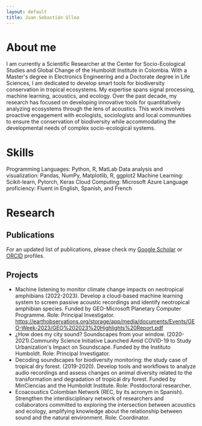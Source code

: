 ```yaml
---
layout: default
title: Juan Sebastián Ulloa
---
```


# About me
I am currently a Scientific Researcher at the Center for Socio-Ecological Studies and Global Change of the Humboldt Institute in Colombia. With a Master's degree in Electronics Engineering and a Doctorate degree in Life Sciences, I am dedicated to develop smart tools for biodiversity conservation in tropical ecosystems. My expertise spans signal processing, machine learning, acoustics, and ecology. Over the past decade, my research has focused on developing innovative tools for quantitatively analyzing ecosystems through the lens of acoustics. This work involves proactive engagement with ecologists, sociologists and local communities to ensure the conservation of biodiversity while accommodating the developmental needs of complex socio-ecological systems.

# Skills
Programming Languages: Python, R, MatLab
Data analysis and visualization: Pandas, NumPy, Matplotlib, R, ggplot2
Machine Learning: Scikit-learn, Pytorch, Keras
Cloud Computing: Microsoft Azure
Language proficiency: Fluent in English, Spanish, and French

# Research
## Publications
For an updated list of publications, please check my [Google Scholar](https://scholar.google.com/citations?user=xdHmzxcAAAAJ&hl=en&oi=ao) or [ORCID](https://orcid.org/0000-0001-5666-6942) profiles.

## Projects
* Machine listening to monitor climate change impacts on neotropical amphibians (2022-2023). Develop a cloud-based machine learning system to screen passive acoustic recordings and identify neotropical amphibian species. Funded by GEO-Microsoft Planetary Computer Programme. Role: Principal Investigator. https://earthobservations.org/storage/app/media/documents/Events/GEO-Week-2023/GEO%202023%20Highlights%20Report.pdf
* ¿How does my city sound? Soundscapes from your window. (2020-2021).Community Science Initiative Launched Amid COVID-19 to Study Urbanization's Impact on Soundscape. Funded by the Instituto Humboldt. Role: Principal Investigator.
* Decoding soundscapes for biodiversity monitoring: the study case of tropical dry forest. (2019-2020). Develop tools and workflows to analyze audio recordings and assess changes on animal diversity related to the transformation and degradation of tropical dry forest. Funded by MinCiencias and the Humboldt Institute. Role: Postdoctoral researcher.
* Ecoacoustics Colombian Network (REC, by its acronym in Spanish). Strengthen the interdisciplinary network of researchers and collaborators committed to exploring the intersection between acoustics and ecology, amplifying knowledge about the relationship between sound and the natural environment. Role: Coordinator.


